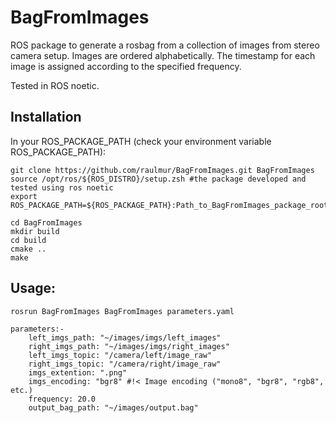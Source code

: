 # BagFromImages

ROS package to generate a rosbag from a collection of images from stereo camera setup. Images are ordered alphabetically. The timestamp for each image is assigned according to the specified frequency. 

Tested in ROS noetic.

## Installation

In your ROS_PACKAGE_PATH (check your environment variable ROS_PACKAGE_PATH):

    git clone https://github.com/raulmur/BagFromImages.git BagFromImages
    source /opt/ros/${ROS_DISTRO}/setup.zsh #the package developed and tested using ros noetic
    export ROS_PACKAGE_PATH=${ROS_PACKAGE_PATH}:Path_to_BagFromImages_package_root_dir

    cd BagFromImages
    mkdir build
    cd build
    cmake ..
    make

## Usage:

    rosrun BagFromImages BagFromImages parameters.yaml

    parameters:-
        left_imgs_path: "~/images/imgs/left_images"
        right_imgs_path: "~/images/imgs/right_images"
        left_imgs_topic: "/camera/left/image_raw"
        right_imgs_topic: "/camera/right/image_raw"
        imgs_extention: ".png"
        imgs_encoding: "bgr8" #!< Image encoding ("mono8", "bgr8", "rgb8", etc.)
        frequency: 20.0
        output_bag_path: "~/images/output.bag"

